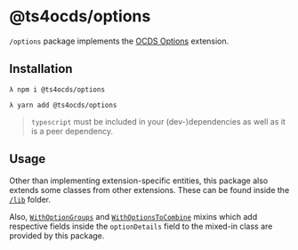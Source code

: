 # @ts4ocds/options

`/options` package implements the [OCDS Options](https://extensions.open-contracting.org/en/extensions/options/master/) extension.

## Installation

```shell script
λ npm i @ts4ocds/options
```

```shell script
λ yarn add @ts4ocds/options
```

> `typescript` must be included in your (dev-)dependencies as well as it is a peer dependency.


## Usage

Other than implementing extension-specific entities, this package also extends some classes from other extensions.
These can be found inside the [`/lib`](src/lib) folder.

Also, [`WithOptionGroups`](src/mixins/with-option-groups.ts) and [`WithOptionsToCombine`](src/mixins/with-options-to-combine.ts) mixins
which add respective fields inside the `optionDetails` field to the mixed-in class are provided by this package.
